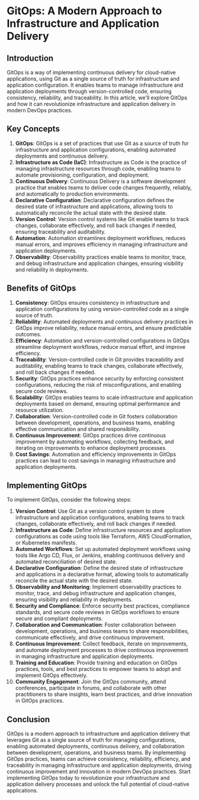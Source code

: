 ﻿# GitOps: A Modern Approach to Infrastructure and Application Delivery

## Introduction

GitOps is a way of implementing continuous delivery for cloud-native applications, using Git as a single source of truth for infrastructure and application configuration. It enables teams to manage infrastructure and application deployments through version-controlled code, ensuring consistency, reliability, and traceability. In this article, we'll explore GitOps and how it can revolutionize infrastructure and application delivery in modern DevOps practices.

## Key Concepts

1. **GitOps**: GitOps is a set of practices that use Git as a source of truth for infrastructure and application configurations, enabling automated deployments and continuous delivery.
1. **Infrastructure as Code (IaC)**: Infrastructure as Code is the practice of managing infrastructure resources through code, enabling teams to automate provisioning, configuration, and deployment.
1. **Continuous Delivery**: Continuous Delivery is a software development practice that enables teams to deliver code changes frequently, reliably, and automatically to production environments.
1. **Declarative Configuration**: Declarative configuration defines the desired state of infrastructure and applications, allowing tools to automatically reconcile the actual state with the desired state.
1. **Version Control**: Version control systems like Git enable teams to track changes, collaborate effectively, and roll back changes if needed, ensuring traceability and auditability.
1. **Automation**: Automation streamlines deployment workflows, reduces manual errors, and improves efficiency in managing infrastructure and application deployments.
1. **Observability**: Observability practices enable teams to monitor, trace, and debug infrastructure and application changes, ensuring visibility and reliability in deployments.

## Benefits of GitOps

1. **Consistency**: GitOps ensures consistency in infrastructure and application configurations by using version-controlled code as a single source of truth.
1. **Reliability**: Automated deployments and continuous delivery practices in GitOps improve reliability, reduce manual errors, and ensure predictable outcomes.
1. **Efficiency**: Automation and version-controlled configurations in GitOps streamline deployment workflows, reduce manual effort, and improve efficiency.
1. **Traceability**: Version-controlled code in Git provides traceability and auditability, enabling teams to track changes, collaborate effectively, and roll back changes if needed.
1. **Security**: GitOps practices enhance security by enforcing consistent configurations, reducing the risk of misconfigurations, and enabling secure code reviews.
1. **Scalability**: GitOps enables teams to scale infrastructure and application deployments based on demand, ensuring optimal performance and resource utilization.
1. **Collaboration**: Version-controlled code in Git fosters collaboration between development, operations, and business teams, enabling effective communication and shared responsibility.
1. **Continuous Improvement**: GitOps practices drive continuous improvement by automating workflows, collecting feedback, and iterating on improvements to enhance deployment processes.
1. **Cost Savings**: Automation and efficiency improvements in GitOps practices can lead to cost savings in managing infrastructure and application deployments.

## Implementing GitOps

To implement GitOps, consider the following steps:

1. **Version Control**: Use Git as a version control system to store infrastructure and application configurations, enabling teams to track changes, collaborate effectively, and roll back changes if needed.
1. **Infrastructure as Code**: Define infrastructure resources and application configurations as code using tools like Terraform, AWS CloudFormation, or Kubernetes manifests.
1. **Automated Workflows**: Set up automated deployment workflows using tools like Argo CD, Flux, or Jenkins, enabling continuous delivery and automated reconciliation of desired state.
1. **Declarative Configuration**: Define the desired state of infrastructure and applications in a declarative format, allowing tools to automatically reconcile the actual state with the desired state.
1. **Observability and Monitoring**: Implement observability practices to monitor, trace, and debug infrastructure and application changes, ensuring visibility and reliability in deployments.
1. **Security and Compliance**: Enforce security best practices, compliance standards, and secure code reviews in GitOps workflows to ensure secure and compliant deployments.
1. **Collaboration and Communication**: Foster collaboration between development, operations, and business teams to share responsibilities, communicate effectively, and drive continuous improvement.
1. **Continuous Improvement**: Collect feedback, iterate on improvements, and automate deployment processes to drive continuous improvement in managing infrastructure and application deployments.
1. **Training and Education**: Provide training and education on GitOps practices, tools, and best practices to empower teams to adopt and implement GitOps effectively.
1. **Community Engagement**: Join the GitOps community, attend conferences, participate in forums, and collaborate with other practitioners to share insights, learn best practices, and drive innovation in GitOps practices.

## Conclusion

GitOps is a modern approach to infrastructure and application delivery that leverages Git as a single source of truth for managing configurations, enabling automated deployments, continuous delivery, and collaboration between development, operations, and business teams. By implementing GitOps practices, teams can achieve consistency, reliability, efficiency, and traceability in managing infrastructure and application deployments, driving continuous improvement and innovation in modern DevOps practices. Start implementing GitOps today to revolutionize your infrastructure and application delivery processes and unlock the full potential of cloud-native applications.
